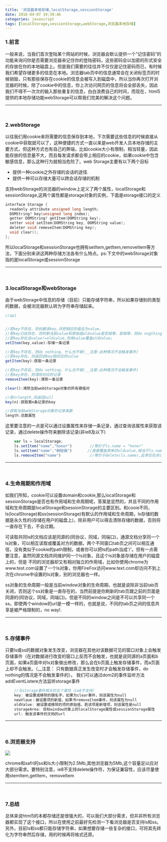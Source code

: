 ```yaml
---
title: '浏览器本地存储,localStorage,sessionStorage'
date: 2016-04-07 19:39:46
categories: javascript
tags: [localStorage,sessionStorage,webStorage,浏览器本地存储]
---
```


### 1.前言

一般来说，当我们首次登陆某个网站的时候，浏览器会默认提供一个“记住密码”的功能来询问你是否需要浏览器来记住你的登陆密码，这些密码会以加密的形式安全的存放在你的本地磁盘上。但是我们需要的往往并不仅仅是记住密码而已，有时候我们希望存储更多的信息在本地。浏览器tab页中的信息通常会在关闭标签页的时候销毁，只有那些保存在cookie的信息会被写入到磁盘中，所以当你再次打开浏览器的时候，除了cookie中的信息，你上次访问网页的信息将会全部丢失，因此我们不得不一次次的输入那些重复的信息，白白浪费自己的时间，而现在，html5提供的本地存储功能webStorage可以帮我们完美的解决这个问题。

<!--more-->

***
<br>


### 2.webStorage

以往我们用cookie来将需要的信息保存到本地，下次需要这些信息的时候直接从cookie中获取就可以了，这种便捷的方式一直以来是web开发人员本地存储的主要方式，但这种方式也有自己的弊端，比如cookie大小有限制，相当轻量，因此能存放的信息量不大，而且每发请求都会带上相应的cookie，如果cookie中包含敏感信息，那么这种行为就相当危险了。web Storage主要有以下两个目标

* 提供一种cookie之外存储的会话的途径.
* 提供一种可以存储大量可以跨会话存储的机制

支持webStorage的浏览器的window上定义了两个属性，localStorage和sessionStorage,这两个属性都是storage对象的实例，下面是storage接口的定义

```c++
interface Storage {
  readonly attribute unsigned long length;
  DOMString? key(unsigned long index);
  getter DOMString? getItem(DOMString key);
  setter void setItem(DOMString key, DOMString value);
  deleter void removeItem(DOMString key);
  void clear();
};

```

所以localStorage和sessionStorage也拥有setItem,getItem,removeItem等方法，下面分别来讲这两种存储方法各有什么特点。ps:下文中的webStorage对象指的是localStorage或sessionStorage

***
<br>

### 3.localStorage和webStorage

由于webStorage中信息的存储（目前）只能存储字符串，所以如果存储别的类型的数据，会被浏览器默认转为字符串存储起来。

```javascript
//api


//若key不存在，则创建该key,并把相应的值设为value，
//若key已经存在，则判断当前value和原始值oldvalue是否相等，若相等，则do nogthing，什么也不做(__注意:此种情况不会触发事件)
//若key存在且value!=oldvalue,则用value覆盖oldValue;
setItem(key,value):存储一条记录

//若key不存在，则do nothing，什么也不做(__注意:此种情况不会触发事件)
//若key存在，则返回该key相对应的value
getItem(key):获取一条记录

//若key不存在，则do nothing，什么也不做(__注意:此种情况不会触发事件)
//若key存在，则清除对应的记录
removeItem(key):清除一条记录

clear():清除当前webStorage对象的所有键值对

//若n>length,则返回null
key(n):获取第n条记录的key

//获取当前webStorage对象的记录条数
length:总数属性

```

这里要注意的一点是可以通过设置属性来存储一条记录，通过查询该属性来获取该记录，通过delete操作符来删除该记录(非ie8及以下)

```javascript
	var ls = localStorage;
	ls.setItem("name","honor")        //等价于ls.name = "honor"
	ls.setItem("name","柳轻侯")       //直接覆盖原来的oldvalue,相当于ls.name = "柳轻侯"
	ls.removeItem("name")             //等价于delete(ls.name),此举仅在非ie8下生效
```
***
<br>

### 4.生命周期和作用域

如我们所知，cookie可以设置domain和cookie,那么localStorage和sessionStorage是否也有作用域和生命周期呢，答案是显然的，并且不同的作用域和生命周期是localStorage和sessionStorage的主要区别。和cooie不同，ls(localStorage)和ss(sessionStorage)有默认的作用域和生命周期，ls存储的数据是永久性的(存储在用户的磁盘上)，除非用户可以得去清除存储的数据，否则将一直存在下去，不会过期。

可读取共同ls的文档应该是同源的(同协议，同域，同端口)，通源文档分享同一个ls对象，可以相互读取或覆盖对方的数据，两个不同窗口tab页之间可以相互通信，没有类似于cookie的path限制，或者你可以把ls的path当成'/'。但有一点需要注意，虽然同源文档共同维护同一个ls对象，且这个ls对象是存储在用户的磁盘上的，但是 不同的浏览器却又有相对独立的作用域，比如你使用chrome为www.test.com设置了一个ls对象，你用FireFox访问www.text.com却访问不到上次在chrome中设置的ls对象，别的浏览器也一样。

ss对象的生命周期一般是当前window对象的生命周期，也就是说除非当前tab页关闭，否则这个ss对象是一直存在的，当然前提是你刷新的tab页跟之前的页面是同源的(同协议，同域，同端口)。但是不同的window之间是不可以共享同一个ss，即使两个window的url是一模一样的，也就是说，不同的tab页之间的信息共享是被严格限制的，no way!.

***
<br>

### 5.存储事件

只要ls或ss的数据对象发生改变，浏览器在其他对该数据可见的窗口对象上会触发存储事件（在对数据进行改变的窗口上反而不会触发，也就是说同源的a页面和b页面，如果a页面中对ls对象做出修改，那么会在b页面上触发存储事件，而a页面上却不会触发。（__注意： 只有数据真正发生改变时才会触发存储事件，do nothing的情况是不会触发事件的）。 我们可以通过dom2的事件监听方法addEventListere方法监听storage事件

```javascript
	//与storage事件相关的五个属性（ie8不支持）
	key: 被设置或移除的键名字，如果为clear事件，则该属性为null
	newVlaue：被设置项的新值，如果书removeItem事件，则该属性为null
	oldValue: 被设置或移除的项的原始值，若该项是新增项，则该属性是null
	storageArea: 目标window对象上的localStorage属性或sessionStorage属性
	url: 触发该事件的文档的url
```
***
<br>

### 6.浏览器支持

![](http://7xt6mo.com1.z0.glb.clouddn.com/heavenimUfMv.jpg)

chrome和safri的ss和ls大小限制为2.5Mb,其他浏览器为5Mb,这个容量足以应对大部分需求。要特别注意，ie8不支持delete操作符，为保证兼容性，应该尽量使用stemItem,getItem，removeItem

***
<br>



### 7.总结
总体来说html5的本都存储还是很强大的，可以我们大部分需求，但并非所有浏览器都实现了这个接口，所以在使用之前最好先检测一下看浏览器是否支持ls和ss。另外，目前ls和ss都只能存储字符串，如果想要存储一些复杂的接口，可将其先转化为字符串然后存储，用的时候再将格式还原。

